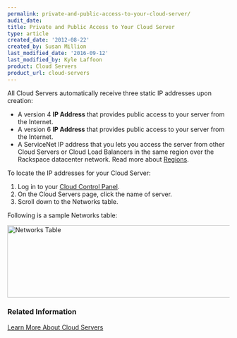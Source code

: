 ```yaml
---
permalink: private-and-public-access-to-your-cloud-server/
audit_date:
title: Private and Public Access to Your Cloud Server
type: article
created_date: '2012-08-22'
created_by: Susan Million
last_modified_date: '2016-09-12'
last_modified_by: Kyle Laffoon
product: Cloud Servers
product_url: cloud-servers
---
```


All Cloud Servers automatically receive three static IP
addresses upon creation:

-   A version 4 **IP Address** that provides public access to your
    server from the Internet.
-   A version 6 **IP Address** that provides public access to your
    server from the Internet.
-   A ServiceNet IP address that you lets you access the server from
    other Cloud Servers or Cloud Load Balancers in the same region over
    the Rackspace datacenter network. Read more about
    [Regions](/how-to/about-regions).

To locate the IP addresses for your Cloud Server:

1.  Log in to your [Cloud Control Panel](https://mycloud.rackspace.com).
2.  On the Cloud Servers page, click the name of server.
3.  Scroll down to the Networks table.

Following is a sample Networks table:

<img src="{% asset_path cloud-servers/private-and-public-access-to-your-cloud-server/Networks%20Table.png %}" alt="Networks Table" width="662" height="164" />

### Related Information

[Learn More About Cloud Servers](/how-to/learn-more-about-cloud-servers)
